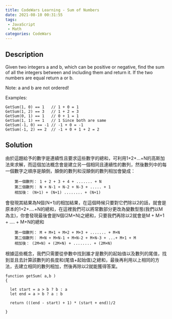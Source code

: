 ```yaml
---
title: CodeWars Learning - Sum of Numbers
date: 2021-08-10 00:31:55
tags: 
 - JavaScript 
 - Math
categories: CodeWars
---
```


## Description

Given two integers a and b, which can be positive or negative, find the sum of all the integers between and including them and return it. If the two numbers are equal return a or b.

Note: a and b are not ordered!

Examples:
```
GetSum(1, 0) == 1   // 1 + 0 = 1
GetSum(1, 2) == 3   // 1 + 2 = 3
GetSum(0, 1) == 1   // 0 + 1 = 1
GetSum(1, 1) == 1   // 1 Since both are same
GetSum(-1, 0) == -1 // -1 + 0 = -1
GetSum(-1, 2) == 2  // -1 + 0 + 1 + 2 = 2
```

## Solution
由於這題給予的數字是連續性且要求這些數字的總和，可利用1+2+...+N的高斯加法來求解，而這個加法概念會是建立另一個相同且連續性的數列，然後數列中的每一個數字之順序是顛倒，顛倒的數列和沒顛倒的數列相加會變成：

```
	第一個數列： 1 + 2 + 3 + 4 + ....... + N
	第二個數列： N + N-1 + N-2 + N-3 + ..... + 1
	相加後： (N+1) + (N+1) ........ + (N+1)
```

會發現其結果為N個(N+1)的相加結果，在這個時候只要對它們除以2的話，就會是原本的1+2+....+N的總和，在這裡我們可以將常數部分更改為變數型態(我們以M為主)，你會發現最後會是N個(2M+N)之總和，只要我們再除以2就會是M + M+1 + .... + M+N的總和
```
	第一個數列： M + M+1 + M+2 + M+3 + ....... + M+N
	第二個數列： M+N + M+N-1 + M+N-2 + M+N-3 + ...+ M+1 + M
	相加後： (2M+N) + (2M+N) + ........ + (2M+N)
```

根據這些概念，我們只需要從參數中找到誰才是數列的起始值以及數列的尾值，找到並且去計算該數列的長度和(尾值+起始值)之總和，最後再利用以上相同的方法，去建立相同的數列相加，然後再除以2就能獲得答案。

```
function getSum( a,b )
{
  
  let start = a > b ? b : a
  let end = a > b ? a : b
  
  return (((end - start) + 1) * (start + end))/2
   
}

```

